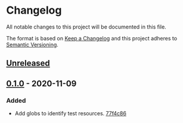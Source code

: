 # Changelog

All notable changes to this project will be documented in this file.

The format is based on [Keep a Changelog](http://keepachangelog.com/)
and this project adheres to [Semantic Versioning](http://semver.org/).

## [Unreleased](https://github.com/atomist-skills/npm-depcheck-skill/compare/0.1.0...HEAD)

## [0.1.0](https://github.com/atomist-skills/npm-depcheck-skill/tree/0.1.0) - 2020-11-09

### Added

-   Add globs to identify test resources. [77f4c86](https://github.com/atomist-skills/npm-depcheck-skill/commit/77f4c865a283395fef9d4223f8ee517a0fa65655)
